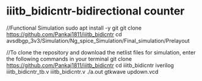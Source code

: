 # iiitb_bidicntr-bidirectional counter
//Functional Simulation
sudo apt install -y git
git clone https://github.com/Pankaj1811/iiitb_bidicntr
cd avsdbgp_3v3/Simulation/Ng_spice_Simulation/Final_simulation/Prelayout

//To clone the repository and download the netlist files for simulation, enter the following commands in your terminal
git clone https://github.com/Pankaj1811/iiitb_bidicntr
cd iiitb_bidicntr
iverilog iiitb_bidicntr_tb.v iiitb_bidicntr.v
./a.out
gtkwave updown.vcd
